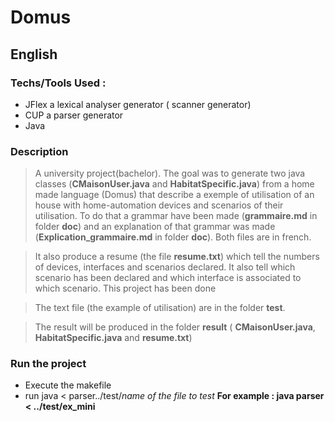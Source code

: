 # Domus

## English

### Techs/Tools Used : 
- JFlex a lexical analyser generator ( scanner generator)
- CUP a parser generator
- Java

### Description
> A university project(bachelor). 
The goal was to generate two java classes (**CMaisonUser.java** and **HabitatSpecific.java**) from a home made language (Domus) that describe a exemple of utilisation of an house with home-automation devices and scenarios of their utilisation. To do that a grammar have been made (**grammaire.md** in folder **doc**) and an explanation of that grammar was made (**Explication_grammaire.md** in folder **doc**). Both files are in french.

>It also produce a resume (the file **resume.txt**) which tell the numbers of devices, interfaces and scenarios declared. It also tell which scenario has been declared and which interface is associated to which scenario.
This project has been done 

> The text file (the example of utilisation) are in the folder **test**.

> The result will be produced in the folder **result** ( **CMaisonUser.java**, **HabitatSpecific.java** and **resume.txt**)

### Run the project
- Execute the makefile
- run java < parser../test/*name of the file to test* 
**For example : java parser < ../test/ex_mini**

